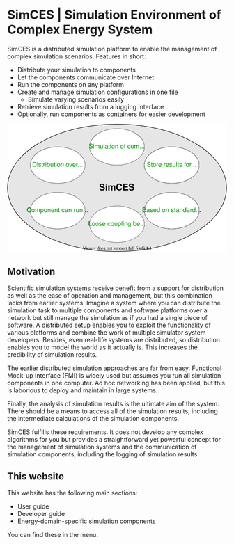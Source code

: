 # SimCES | Simulation Environment of Complex Energy System

SimCES is a distributed simulation platform to enable the management of complex simulation scenarios.
Features in short:

- Distribute your simulation to components
- Let the components communicate over Internet
- Run the components on any platform
- Create and manage simulation configurations in one file
    - Simulate varying scenarios easily
- Retrieve simulation results from a logging interface
- Optionally, run components as containers for easier development

![Features illustrated](images/features.svg)


## Motivation

Scientific simulation systems receive benefit from a support for distribution as well as the ease of operation and management, but this combination lacks from earlier systems. Imagine a system where you can distribute the simulation task to multiple components and software platforms over a network but still manage the simulation as if you had a single piece of software. A distributed setup enables you to exploit the functionality of various platforms and combine the work of multiple simulator system developers. Besides, even real-life systems are distributed, so distribution enables you to model the world as it actually is. This increases the credibility of simulation results.

The earlier distributed simulation approaches are far from easy. Functional Mock-up Interface (FMI) is widely used but assumes you run all simulation components in one computer. Ad hoc networking has been applied, but this is laborious to deploy and maintain in large systems.

Finally, the analysis of simulation results is the ultimate aim of the system. There should be a means to access all of the simulation results, including the intermediate calculations of the simulation components.

SimCES fulfills these requirements. It does not develop any complex algorithms for you but provides a straightforward yet powerful concept for the management of simulation systems and the communication of simulation components, including the logging of simulation results.


## This website

This website has the following main sections:

- User guide
- Developer guide
- Energy-domain-specific simulation components

You can find these in the menu.
